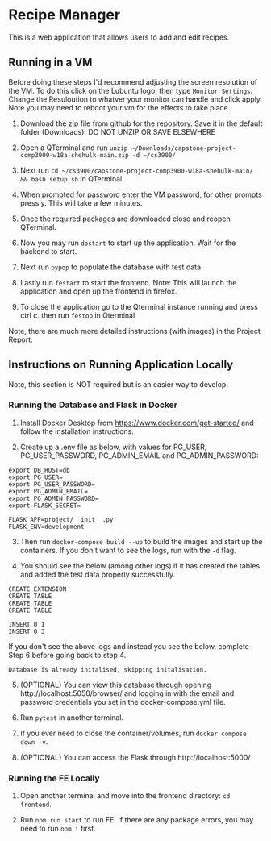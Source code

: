 # Recipe Manager
This is a web application that allows users to add and edit recipes. 

## Running in a VM 

Before doing these steps I'd recommend adjusting the screen resolution of the VM. To do this click on the Lubuntu logo, then type `Monitor Settings`.
Change the Resuloution to whatver your monitor can handle and click apply. Note you may need to reboot your vm for the effects to take place. 

1. Download the zip file from github for the repository. Save it in the default folder (Downloads). DO NOT UNZIP OR SAVE ELSEWHERE

2. Open a QTerminal and run `unzip ~/Downloads/capstone-project-comp3900-w18a-shehulk-main.zip -d ~/cs3900/`

3. Next run `cd ~/cs3900/capstone-project-comp3900-w18a-shehulk-main/ && bash setup.sh` in QTerminal.

4. When prompted for password enter the VM password, for other prompts press y. This will take a few minutes. 

5. Once the required packages are downloaded close and reopen QTerminal.

6. Now you may run `dostart` to start up the application. Wait for the backend to start.

7. Next run `pypop` to populate the database with test data. 

8. Lastly run `festart` to start the frontend. Note: This will launch the application and open up the frontend in firefox. 

9. To close the application go to the Qterminal instance running and press ctrl c. then run `festop` in Qterminal 

Note, there are much more detailed instructions (with images) in the Project Report. 

## Instructions on Running Application Locally
Note, this section is NOT required but is an easier way to develop.

### Running the Database and Flask in Docker
  
1. Install Docker Desktop from https://www.docker.com/get-started/ and follow the installation instructions.

2. Create up a .env file as below, with values for PG_USER, PG_USER_PASSWORD, PG_ADMIN_EMAIL and PG_ADMIN_PASSWORD:
```
export DB_HOST=db
export PG_USER=
export PG_USER_PASSWORD=
export PG_ADMIN_EMAIL=
export PG_ADMIN_PASSWORD=
export FLASK_SECRET=

FLASK_APP=project/__init__.py
FLASK_ENV=development

```

3. Then run `docker-compose build --up` to build the images and start up the containers. If you don't want to see the logs, run with the `-d` flag. 
   
4. You should see the below (among other logs) if it has created the tables and added the test data properly successfully. 
```
CREATE EXTENSION
CREATE TABLE
CREATE TABLE
CREATE TABLE

INSERT 0 1
INSERT 0 3
```

If you don't see the above logs and instead you see the below, complete Step 6 before going back to step 4. 
```
Database is already initalised, skipping initalisation. 
```

5. (OPTIONAL) You can view this database through opening http://localhost:5050/browser/ and logging in with the email and password credentials you set in the docker-compose.yml file.

6. Run `pytest` in another terminal.
   
7. If you ever need to close the container/volumes, run `docker compose down -v`.

8. (OPTIONAL) You can access the Flask through http://localhost:5000/ 

### Running the FE Locally

1. Open another terminal and move into the frontend directory: `cd frontend`.
   
2. Run `npm run start` to run FE. If there are any package errors, you may need to run `npm i` first. 





